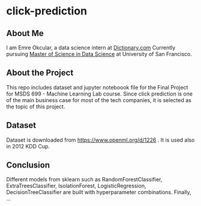 # click-prediction

## About Me

I am Emre Okcular, a data science intern at [Dictionary.com](https://www.dictionary.com/) Currently pursuing [Master of Science in Data Science](https://www.usfca.edu/arts-sciences/graduate-programs/data-science) at University of San Francisco.

## About the Project

This repo includes dataset and jupyter noteboook file for the Final Project for MSDS 699 - Machine Learning Lab course. Since click prediction is one of the main business case for most of the tech companies, it is selected as the topic of this project.

## Dataset

Dataset is downloaded from https://www.openml.org/d/1226 . It is used also in 2012 KDD Cup.

## Conclusion

Different models from sklearn such as RandomForestClassifier, ExtraTreesClassifier, IsolationForest, LogisticRegression, DecisionTreeClassifier are built with hyperparameter combinations. Finally, ...
